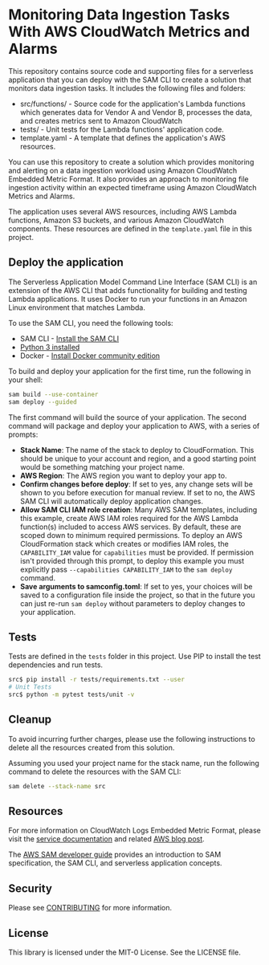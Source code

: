 # Monitoring Data Ingestion Tasks With AWS CloudWatch Metrics and Alarms

This repository contains source code and supporting files for a serverless
application that you can deploy with the SAM CLI to create a
solution that monitors data ingestion tasks. It includes the following files
and folders:

- src/functions/ - Source code for the application's Lambda functions which
  generates data for Vendor A and Vendor B, processes the data, and creates
  metrics sent to Amazon CloudWatch
- tests/ - Unit tests for the Lambda functions' application code.
- template.yaml - A template that defines the application's AWS resources.

You can use this repository to create a solution which provides monitoring
and alerting on a data ingestion workload using Amazon CloudWatch Embedded Metric Format.
It also provides an approach to monitoring file ingestion activity within an
expected timeframe using Amazon CloudWatch Metrics and Alarms.

The application uses several AWS resources, including AWS Lambda functions,
Amazon S3 buckets, and various Amazon CloudWatch components. These resources
are defined in the `template.yaml` file in this project.

## Deploy the application

The Serverless Application Model Command Line Interface (SAM CLI) is an extension of the AWS CLI that adds functionality for building and testing Lambda applications. It uses Docker to run your functions in an Amazon Linux environment that matches Lambda.

To use the SAM CLI, you need the following tools:

* SAM CLI - [Install the SAM CLI](https://docs.aws.amazon.com/serverless-application-model/latest/developerguide/serverless-sam-cli-install.html)
* [Python 3 installed](https://www.python.org/downloads/)
* Docker - [Install Docker community edition](https://hub.docker.com/search/?type=edition&offering=community)

To build and deploy your application for the first time, run the following in your shell:

```bash
sam build --use-container
sam deploy --guided
```

The first command will build the source of your application. The second command will package and deploy your application to AWS, with a series of prompts:

* **Stack Name**: The name of the stack to deploy to CloudFormation. This should be unique to your account and region, and a good starting point would be something matching your project name.
* **AWS Region**: The AWS region you want to deploy your app to.
* **Confirm changes before deploy**: If set to yes, any change sets will be shown to you before execution for manual review. If set to no, the AWS SAM CLI will automatically deploy application changes.
* **Allow SAM CLI IAM role creation**: Many AWS SAM templates, including this example, create AWS IAM roles required for the AWS Lambda function(s) included to access AWS services. By default, these are scoped down to minimum required permissions. To deploy an AWS CloudFormation stack which creates or modifies IAM roles, the `CAPABILITY_IAM` value for `capabilities` must be provided. If permission isn't provided through this prompt, to deploy this example you must explicitly pass `--capabilities CAPABILITY_IAM` to the `sam deploy` command.
* **Save arguments to samconfig.toml**: If set to yes, your choices will be saved to a configuration file inside the project, so that in the future you can just re-run `sam deploy` without parameters to deploy changes to your application.

## Tests

Tests are defined in the `tests` folder in this project. Use PIP to install the test dependencies and run tests.

```bash
src$ pip install -r tests/requirements.txt --user
# Unit Tests
src$ python -m pytest tests/unit -v
```

## Cleanup

To avoid incurring further charges, please use the following instructions to delete all the resources created from this solution.

Assuming you used your project name for the stack name, run the following
command to delete the resources with the SAM CLI:

```bash
sam delete --stack-name src
```

## Resources
For more information on CloudWatch Logs Embedded Metric Format, please visit
the [service documentation](https://docs.aws.amazon.com/AmazonCloudWatch/latest/monitoring/CloudWatch_Embedded_Metric_Format.html) and related [AWS blog post](https://aws.amazon.com/blogs/mt/enhancing-workload-observability-using-amazon-cloudwatch-embedded-metric-format/).

The [AWS SAM developer guide](https://docs.aws.amazon.com/serverless-application-model/latest/developerguide/what-is-sam.html)
provides an introduction to SAM specification, the SAM CLI, and serverless
application concepts.

## Security
Please see [CONTRIBUTING](CONTRIBUTING.md#security-issue-notifications) for more information.

## License
This library is licensed under the MIT-0 License. See the LICENSE file.
